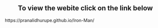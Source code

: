 <h2 align='center'> To view the webite click on the link below</h2>
https://pranalidhurupe.github.io/Iron-Man/
